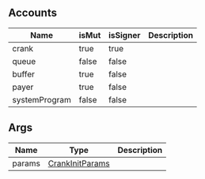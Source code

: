 ## Accounts
|Name|isMut|isSigner|Description|
|--|--|--|--|
| crank | true | true |  |
| queue | false | false |  |
| buffer | true | false |  |
| payer | true | false |  |
| systemProgram | false | false |  |
## Args
|Name|Type|Description|
|--|--|--|
| params | [CrankInitParams](/program/types/crankinitparams) |  |
